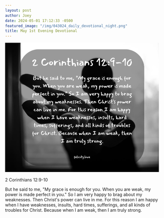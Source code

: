 ```yaml
---
layout: post
author: Joey
date: 2024-05-01 17:12:33 -0500
featured_image: "/img/043024_daily_devotional_night.png"
title: May 1st Evening Devotional
---
```


[![May 1st 2024 - Evening Devotional](/img/050124_daily_devotional_night.png)](/img/050124_daily_devotional_night.png)

2 Corinthians 12:9-10

But he said to me, "My grace is enough for you. When you are weak, my power is made perfect in you." So I am very happy to brag about my weaknesses. Then Christ's power can live in me. For this reason I am happy when I have weaknesses, insults, hard times, sufferings, and all kinds of troubles for Christ. Because when I am weak, then I am truly strong. 